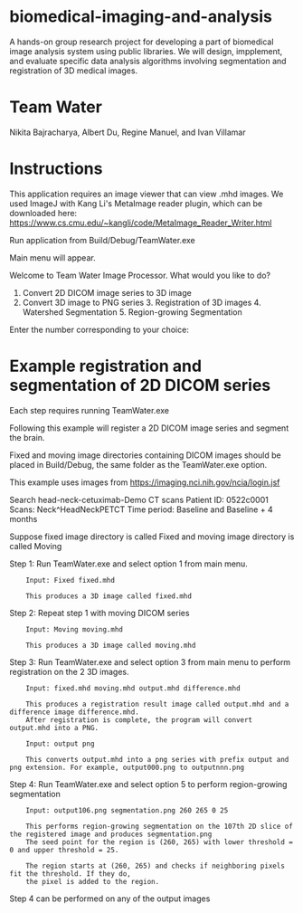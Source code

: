 # biomedical-imaging-and-analysis
A hands-on group research project for developing a part of biomedical image analysis system using public libraries. We will design, impplement, and evaluate specific data analysis algorithms involving segmentation and registration of 3D medical images.

# Team Water
Nikita Bajracharya, Albert Du, Regine Manuel, and Ivan Villamar

# Instructions
This application requires an image viewer that can view .mhd images. We used ImageJ with Kang Li's
MetaImage reader plugin, which can be downloaded here: 
https://www.cs.cmu.edu/~kangli/code/MetaImage_Reader_Writer.html

Run application from Build/Debug/TeamWater.exe

Main menu will appear.

Welcome to Team Water Image Processor. What would you like to do?

  1. Convert 2D DICOM image series to 3D image
  2. Convert 3D image to PNG series
	3. Registration of 3D images
	4. Watershed Segmentation
	5. Region-growing Segmentation
  
Enter the number corresponding to your choice: 
  
# Example registration and segmentation of 2D DICOM series 
Each step requires running TeamWater.exe

Following this example will register a 2D DICOM image series and segment the brain. 

Fixed and moving image directories containing DICOM images should be placed in Build/Debug, 
the same folder as the TeamWater.exe option.

This example uses images from https://imaging.nci.nih.gov/ncia/login.jsf

Search head-neck-cetuximab-Demo CT scans 
Patient ID: 0522c0001 
Scans: Neck^HeadNeckPETCT 
Time period: Baseline and Baseline + 4 months

Suppose fixed image directory is called Fixed
and moving image directory is called Moving

Step 1: Run TeamWater.exe and select option 1 from main menu. 
        
        Input: Fixed fixed.mhd
        
        This produces a 3D image called fixed.mhd

Step 2: Repeat step 1 with moving DICOM series
        
        Input: Moving moving.mhd 
        
        This produces a 3D image called moving.mhd
        
Step 3: Run TeamWater.exe and select option 3 from main menu to perform registration on the 2 3D images. 

        Input: fixed.mhd moving.mhd output.mhd difference.mhd
        
        This produces a registration result image called output.mhd and a difference image difference.mhd. 
        After registration is complete, the program will convert output.mhd into a PNG.
        
        Input: output png
        
        This converts output.mhd into a png series with prefix output and png extension. For example, output000.png to outputnnn.png
        
Step 4: Run TeamWater.exe and select option 5 to perform region-growing segmentation

        Input: output106.png segmentation.png 260 265 0 25
        
        This performs region-growing segmentation on the 107th 2D slice of the registered image and produces segmentation.png
        The seed point for the region is (260, 265) with lower threshold = 0 and upper threshold = 25.
        
        The region starts at (260, 265) and checks if neighboring pixels fit the threshold. If they do, 
        the pixel is added to the region.
        
 Step 4 can be performed on any of the output images
        
